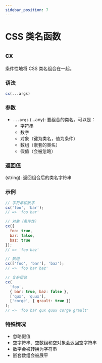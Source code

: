 ```yaml
---
sidebar_position: 7
---
```


# CSS 类名函数

## cx

条件性地将 CSS 类名组合在一起。

### 语法

```js
cx(...args)
```

### 参数

- `...args` (...any): 要组合的类名。可以是：
  - 字符串
  - 数字
  - 对象（键为类名，值为条件）
  - 数组（嵌套的类名）
  - 假值（会被忽略）

### 返回值

(string): 返回组合后的类名字符串

### 示例

```js
// 字符串和数字
cx('foo', 'bar');
// => 'foo bar'

// 对象（条件性）
cx({
  foo: true,
  bar: false,
  baz: true
});
// => 'foo baz'

// 数组
cx(['foo', 'bar'], 'baz');
// => 'foo bar baz'

// 复杂组合
cx(
  'foo',
  { bar: true, baz: false },
  ['qux', 'quux'],
  ['corge', { grault: true }]
);
// => 'foo bar qux quux corge grault'
```

### 特殊情况

- 忽略假值
- 空字符串、空数组和空对象会返回空字符串
- 数字会被转换为字符串
- 嵌套数组会被展平 